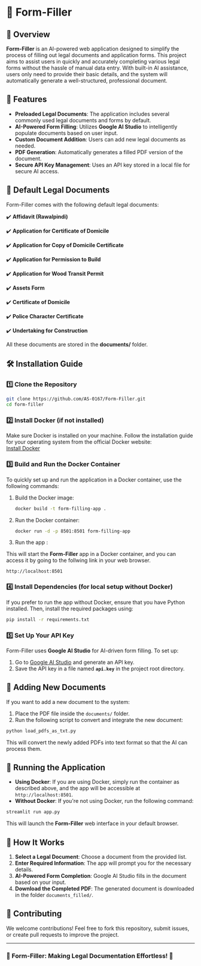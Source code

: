 # 📝 Form-Filler

## 📌 Overview
**Form-Filler** is an AI-powered web application designed to simplify the process of filling out legal documents and application forms. This project aims to assist users in quickly and accurately completing various legal forms without the hassle of manual data entry. With built-in AI assistance, users only need to provide their basic details, and the system will automatically generate a well-structured, professional document.

## 🚀 Features
- **Preloaded Legal Documents**: The application includes several commonly used legal documents and forms by default.
- **AI-Powered Form Filling**: Utilizes **Google AI Studio** to intelligently populate documents based on user input.
- **Custom Document Addition**: Users can add new legal documents as needed.
- **PDF Generation**: Automatically generates a filled PDF version of the document.
- **Secure API Key Management**: Uses an API key stored in a local file for secure AI access.

## 📜 Default Legal Documents
Form-Filler comes with the following default legal documents:

✔️ **Affidavit (Rawalpindi)**

✔️ **Application for Certificate of Domicile**

✔️ **Application for Copy of Domicile Certificate**

✔️ **Application for Permission to Build**

✔️ **Application for Wood Transit Permit**

✔️ **Assets Form**

✔️ **Certificate of Domicile**

✔️ **Police Character Certificate**

✔️ **Undertaking for Construction**

All these documents are stored in the **documents/** folder.

## 🛠 Installation Guide

### **1️⃣ Clone the Repository**
```bash
git clone https://github.com/AS-0167/Form-Filler.git
cd form-filler
```

### **2️⃣ Install Docker (if not installed)**  
Make sure Docker is installed on your machine. Follow the installation guide for your operating system from the official Docker website:  
[Install Docker](https://docs.docker.com/get-docker/)

### **3️⃣ Build and Run the Docker Container**
To quickly set up and run the application in a Docker container, use the following commands:

1. Build the Docker image:
   ```bash
   docker build -t form-filling-app .
   ```

2. Run the Docker container:
   ```bash
   docker run -d -p 8501:8501 form-filling-app
   ```
3. Run the app :
   
  This will start the **Form-Filler** app in a Docker container, and you can access it by going to the follwing link in your web browser.
  ```
  http://localhost:8501
  ```

### **4️⃣ Install Dependencies (for local setup without Docker)**
If you prefer to run the app without Docker, ensure that you have Python installed. Then, install the required packages using:
```bash
pip install -r requirements.txt
```

### **5️⃣ Set Up Your API Key**
Form-Filler uses **Google AI Studio** for AI-driven form filling. To set up:
1. Go to [Google AI Studio](https://aistudio.google.com/apikey) and generate an API key.
2. Save the API key in a file named **`api.key`** in the project root directory.

## 📂 Adding New Documents
If you want to add a new document to the system:
1. Place the PDF file inside the `documents/` folder.
2. Run the following script to convert and integrate the new document:
```bash
python load_pdfs_as_txt.py
```
This will convert the newly added PDFs into text format so that the AI can process them.

## 🎯 Running the Application
- **Using Docker**: If you are using Docker, simply run the container as described above, and the app will be accessible at `http://localhost:8501`.
- **Without Docker**: If you're not using Docker, run the following command:
```bash
streamlit run app.py
```
This will launch the **Form-Filler** web interface in your default browser.

## 📌 How It Works
1. **Select a Legal Document**: Choose a document from the provided list.
2. **Enter Required Information**: The app will prompt you for the necessary details.
3. **AI-Powered Form Completion**: Google AI Studio fills in the document based on your input.
4. **Download the Completed PDF**: The generated document is downloaded in the folder `documents_filled/`.

## 🤝 Contributing
We welcome contributions! Feel free to fork this repository, submit issues, or create pull requests to improve the project.

---
### **🔹 Form-Filler: Making Legal Documentation Effortless! 🔹**
